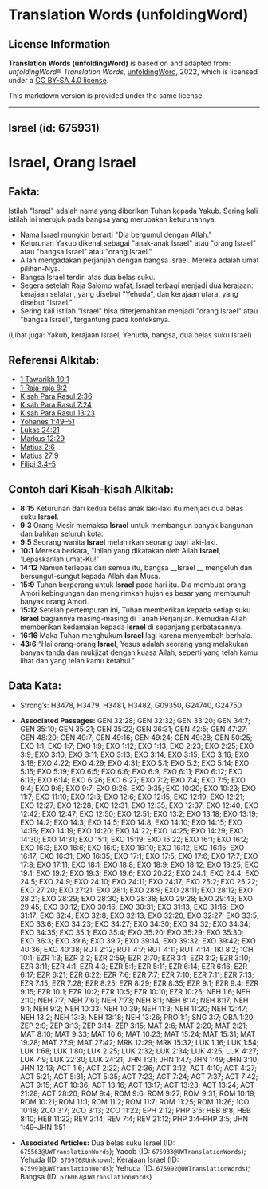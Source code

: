 # Translation Words (unfoldingWord)

## License Information

**Translation Words (unfoldingWord)** is based on and adapted from: _unfoldingWord® Translation Words_, [unfoldingWord](https://unfoldingword.org/utw), 2022, which is licensed under a [CC BY-SA 4.0 license](https://creativecommons.org/licenses/by-sa/4.0/legalcode.en).

This markdown version is provided under the same license.



--------------------------------

## Israel (id: 675931)

Israel, Orang Israel
====================

Fakta:
------

Istilah "Israel" adalah nama yang diberikan Tuhan kepada Yakub. Sering kali istilah ini merujuk pada bangsa yang merupakan keturunannya.

* Nama Israel mungkin berarti "Dia bergumul dengan Allah."
* Keturunan Yakub dikenal sebagai "anak\-anak Israel" atau "orang Israel" atau "bangsa Israel" atau "orang Israel."
* Allah mengadakan perjanjian dengan bangsa Israel. Mereka adalah umat pilihan\-Nya.
* Bangsa Israel terdiri atas dua belas suku.
* Segera setelah Raja Salomo wafat, Israel terbagi menjadi dua kerajaan: kerajaan selatan, yang disebut "Yehuda", dan kerajaan utara, yang disebut "Israel."
* Sering kali istilah "Israel" bisa diterjemahkan menjadi "orang Israel" atau "bangsa Israel", tergantung pada konteksnya.

(Lihat juga: Yakub, kerajaan Israel, Yehuda, bangsa, dua belas suku Israel)

Referensi Alkitab:
------------------

* [1 Tawarikh 10:1](https://ref.ly/1Chr0:0)
* [1 Raja\-raja 8:2](https://ref.ly/1Kgs0:0)
* [Kisah Para Rasul 2:36](https://ref.ly/Acts0:0)
* [Kisah Para Rasul 7:24](https://ref.ly/Acts0:0)
* [Kisah Para Rasul 13:23](https://ref.ly/Acts0:0)
* [Yohanes 1:49–51](https://ref.ly/John1:49-John1:51)
* [Lukas 24:21](https://ref.ly/Luke24:21)
* [Markus 12:29](https://ref.ly/Mark12:29)
* [Matius 2:6](https://ref.ly/Matt2:6)
* [Matius 27:9](https://ref.ly/Matt0:0)
* [Filipi 3:4–5](https://ref.ly/Phil3:4-Phil3:5)

Contoh dari Kisah\-kisah Alkitab:
---------------------------------

* **8:15** Keturunan dari kedua belas anak laki\-laki itu menjadi dua belas suku **Israel**.
* **9:3** Orang Mesir memaksa **Israel** untuk membangun banyak bangunan dan bahkan seluruh kota.
* **9:5** Seorang wanita **Israel** melahirkan seorang bayi laki\-laki.
* **10:1** Mereka berkata, "Inilah yang dikatakan oleh Allah **Israel**, 'Lepaskanlah umat\-Ku!”
* **14:12** Namun terlepas dari semua itu, bangsa \_\_Israel \_\_ mengeluh dan bersungut\-sungut kepada Allah dan Musa.
* **15:9** Tuhan berperang untuk **Israel** pada hari itu. Dia membuat orang Amori kebingungan dan mengirimkan hujan es besar yang membunuh banyak orang Amori.
* **15:12** Setelah pertempuran ini, Tuhan memberikan kepada setiap suku **Israel** bagiannya masing\-masing di Tanah Perjanjian. Kemudian Allah memberikan kedamaian kepada **Israel** di sepanjang perbatasannya.
* **16:16** Maka Tuhan menghukum **Israel** lagi karena menyembah berhala.
* **43:6** “Hai orang\-orang **Israel**, Yesus adalah seorang yang melakukan banyak tanda dan mukjizat dengan kuasa Allah, seperti yang telah kamu lihat dan yang telah kamu ketahui."

Data Kata:
----------

* Strong’s: H3478, H3479, H3481, H3482, G09350, G24740, G24750

* **Associated Passages:** GEN 32:28; GEN 32:32; GEN 33:20; GEN 34:7; GEN 35:10; GEN 35:21; GEN 35:22; GEN 36:31; GEN 42:5; GEN 47:27; GEN 48:20; GEN 49:7; GEN 49:16; GEN 49:24; GEN 49:28; GEN 50:25; EXO 1:1; EXO 1:7; EXO 1:9; EXO 1:12; EXO 1:13; EXO 2:23; EXO 2:25; EXO 3:9; EXO 3:10; EXO 3:11; EXO 3:13; EXO 3:14; EXO 3:15; EXO 3:16; EXO 3:18; EXO 4:22; EXO 4:29; EXO 4:31; EXO 5:1; EXO 5:2; EXO 5:14; EXO 5:15; EXO 5:19; EXO 6:5; EXO 6:6; EXO 6:9; EXO 6:11; EXO 6:12; EXO 6:13; EXO 6:14; EXO 6:26; EXO 6:27; EXO 7:2; EXO 7:4; EXO 7:5; EXO 9:4; EXO 9:6; EXO 9:7; EXO 9:26; EXO 9:35; EXO 10:20; EXO 10:23; EXO 11:7; EXO 11:10; EXO 12:3; EXO 12:6; EXO 12:15; EXO 12:19; EXO 12:21; EXO 12:27; EXO 12:28; EXO 12:31; EXO 12:35; EXO 12:37; EXO 12:40; EXO 12:42; EXO 12:47; EXO 12:50; EXO 12:51; EXO 13:2; EXO 13:18; EXO 13:19; EXO 14:2; EXO 14:3; EXO 14:5; EXO 14:8; EXO 14:10; EXO 14:15; EXO 14:16; EXO 14:19; EXO 14:20; EXO 14:22; EXO 14:25; EXO 14:29; EXO 14:30; EXO 14:31; EXO 15:1; EXO 15:19; EXO 15:22; EXO 16:1; EXO 16:2; EXO 16:3; EXO 16:6; EXO 16:9; EXO 16:10; EXO 16:12; EXO 16:15; EXO 16:17; EXO 16:31; EXO 16:35; EXO 17:1; EXO 17:5; EXO 17:6; EXO 17:7; EXO 17:8; EXO 17:11; EXO 18:1; EXO 18:8; EXO 18:9; EXO 18:12; EXO 18:25; EXO 19:1; EXO 19:2; EXO 19:3; EXO 19:6; EXO 20:22; EXO 24:1; EXO 24:4; EXO 24:5; EXO 24:9; EXO 24:10; EXO 24:11; EXO 24:17; EXO 25:2; EXO 25:22; EXO 27:20; EXO 27:21; EXO 28:1; EXO 28:9; EXO 28:11; EXO 28:12; EXO 28:21; EXO 28:29; EXO 28:30; EXO 28:38; EXO 29:28; EXO 29:43; EXO 29:45; EXO 30:12; EXO 30:16; EXO 30:31; EXO 31:13; EXO 31:16; EXO 31:17; EXO 32:4; EXO 32:8; EXO 32:13; EXO 32:20; EXO 32:27; EXO 33:5; EXO 33:6; EXO 34:23; EXO 34:27; EXO 34:30; EXO 34:32; EXO 34:34; EXO 34:35; EXO 35:1; EXO 35:4; EXO 35:20; EXO 35:29; EXO 35:30; EXO 36:3; EXO 39:6; EXO 39:7; EXO 39:14; EXO 39:32; EXO 39:42; EXO 40:36; EXO 40:38; RUT 2:12; RUT 4:7; RUT 4:11; RUT 4:14; 1KI 8:2; 1CH 10:1; EZR 1:3; EZR 2:2; EZR 2:59; EZR 2:70; EZR 3:1; EZR 3:2; EZR 3:10; EZR 3:11; EZR 4:1; EZR 4:3; EZR 5:1; EZR 5:11; EZR 6:14; EZR 6:16; EZR 6:17; EZR 6:21; EZR 6:22; EZR 7:6; EZR 7:7; EZR 7:10; EZR 7:11; EZR 7:13; EZR 7:15; EZR 7:28; EZR 8:25; EZR 8:29; EZR 8:35; EZR 9:1; EZR 9:4; EZR 9:15; EZR 10:1; EZR 10:2; EZR 10:5; EZR 10:10; EZR 10:25; NEH 1:6; NEH 2:10; NEH 7:7; NEH 7:61; NEH 7:73; NEH 8:1; NEH 8:14; NEH 8:17; NEH 9:1; NEH 9:2; NEH 10:33; NEH 10:39; NEH 11:3; NEH 11:20; NEH 12:47; NEH 13:2; NEH 13:3; NEH 13:18; NEH 13:26; PRO 1:1; SNG 3:7; OBA 1:20; ZEP 2:9; ZEP 3:13; ZEP 3:14; ZEP 3:15; MAT 2:6; MAT 2:20; MAT 2:21; MAT 8:10; MAT 9:33; MAT 10:6; MAT 10:23; MAT 15:24; MAT 15:31; MAT 19:28; MAT 27:9; MAT 27:42; MRK 12:29; MRK 15:32; LUK 1:16; LUK 1:54; LUK 1:68; LUK 1:80; LUK 2:25; LUK 2:32; LUK 2:34; LUK 4:25; LUK 4:27; LUK 7:9; LUK 22:30; LUK 24:21; JHN 1:31; JHN 1:47; JHN 1:49; JHN 3:10; JHN 12:13; ACT 1:6; ACT 2:22; ACT 2:36; ACT 3:12; ACT 4:10; ACT 4:27; ACT 5:21; ACT 5:31; ACT 5:35; ACT 7:23; ACT 7:24; ACT 7:37; ACT 7:42; ACT 9:15; ACT 10:36; ACT 13:16; ACT 13:17; ACT 13:23; ACT 13:24; ACT 21:28; ACT 28:20; ROM 9:4; ROM 9:6; ROM 9:27; ROM 9:31; ROM 10:19; ROM 10:21; ROM 11:1; ROM 11:2; ROM 11:7; ROM 11:25; ROM 11:26; 1CO 10:18; 2CO 3:7; 2CO 3:13; 2CO 11:22; EPH 2:12; PHP 3:5; HEB 8:8; HEB 8:10; HEB 11:22; REV 2:14; REV 7:4; REV 21:12; PHP 3:4–PHP 3:5; JHN 1:49–JHN 1:51
* **Associated Articles:** Dua belas suku Israel (ID: `675563@UWTranslationWords`); Yacob (ID: `675933@UWTranslationWords`); Yehuda (ID: `675976@Unknown`); Kerajaan Israel (ID: `675991@UWTranslationWords`); Yehuda (ID: `675992@UWTranslationWords`); Bangsa (ID: `676067@UWTranslationWords`)

